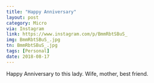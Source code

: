 ```yaml
---
title: "Happy Anniversary"
layout: post
category: Micro
via: Instagram
link: https://www.instagram.com/p/BmmRbtSBuS_
img: BmmRbtSBuS_.jpg
tn: BmmRbtSBuS_.jpg
tags: [Personal]
date: 2018-08-17
---
```

Happy Anniversary to this lady. Wife, mother, best friend.